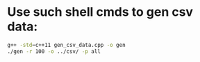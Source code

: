 # Use such shell cmds to gen csv data:

```bash
g++ -std=c++11 gen_csv_data.cpp -o gen 
./gen -r 100 -o ../csv/ -p all 
```
